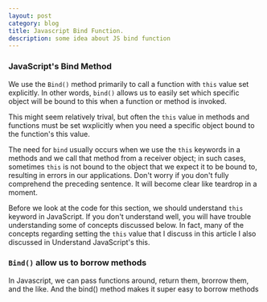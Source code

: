 ```yaml
---
layout: post
category: blog
title: Javascript Bind Function.
description: some idea about JS bind function
---
```


### JavaScript's Bind Method

We use the `Bind()` method primarily to call a function with `this` value set explicitly. In other words, `bind()` allows us to easily set which specific object will be
bound to this when a function or method is invoked.

This might seem relatively trival, but often the `this` value in methods and functions must be set wxplicitly when you need a specific object bound to the function's this
value.

The need for `bind` usually occurs when we use the `this` keywords in a methods and we call that method from a receiver object; in such cases, sometimes `this` is not 
bound to the object that we expect it to be bound to, resulting in errors in our applications. Don't worry if you don't fully comprehend the preceding sentence. It will 
become clear like teardrop in  a moment.

Before we look at the code for this section, we should understand `this` keyword in JavaScript. If you don't understand well, you will have trouble understanding some of
concepts discussed below. In fact, many of the concepts regarding setting the `this` value that I discuss in this article I also discussed in Understand JavaScript's this.


### `Bind()` allow us to borrow methods

In Javascript, we can pass functions around, return them, brorrow them, and the like. And the bind() method makes it super easy to borrow methods
